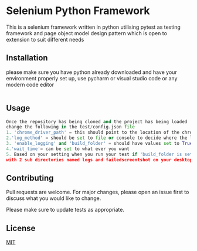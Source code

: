# Selenium Python Framework

This is a selenium framework written in python utilising pytest as testing framework and page object model design pattern which is open to extension to suit different needs

## Installation

please make sure you have python already downloaded and have your environment properly set up,
use pycharm or visual studio code or any modern code editor

```bash

```

## Usage

```python
Once the repository has being cloned and the project has being loaded 
change the following in the test/config.json file 
1. 'chrome_driver_path' = this should point to the location of the chrome driver
2.'log_method' = should be set to file or console to decide where the log file output should be sent
3. 'enable_logging' and 'build_folder' = should have values set to True or false
4.'wait_time'= can be set to what ever you want
5. Based on your setting when you run your test if 'build_folder is set to True a folder named python will be created 
with 2 sub directories named logs and failedscreentshot on your desktop and your log files and screenshot will go there 
```

## Contributing
Pull requests are welcome. For major changes, please open an issue first to discuss what you would like to change.

Please make sure to update tests as appropriate.

## License
[MIT](https://choosealicense.com/licenses/mit/)
